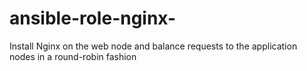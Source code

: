 # ansible-role-nginx-
Install Nginx on the web node and balance requests to the application nodes in a round-robin fashion
